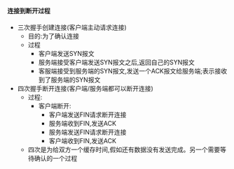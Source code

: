 #### 连接到断开过程
- 三次握手创建连接(客户端主动请求连接)
  - 目的:为了确认连接
  - 过程
    - 客户端发送SYN报文
    - 服务端接受客户端发送SYN报文之后,返回自己的SYN报文
    - 客服端接受到服务端的SYN报文,发送一个ACK报文给服务端;表示接收到了服务端的SYN报文
- 四次握手断开连接(客户端/服务端都可以断开连接)
  - 过程:
    - 客户端断开:
      - 客户端发送FIN请求断开连接
      - 服务端收到FIN,发送ACK
      - 服务端发送FIN请求断开连接
      - 客户端收到FIN,发送ACK
  - 四次是为给双方一个缓存时间,假如还有数据没有发送完成。另一个需要等待确认的一个过程